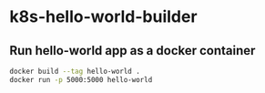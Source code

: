# k8s-hello-world-builder

## Run hello-world app as a docker container

```bash
docker build --tag hello-world .
docker run -p 5000:5000 hello-world
```
